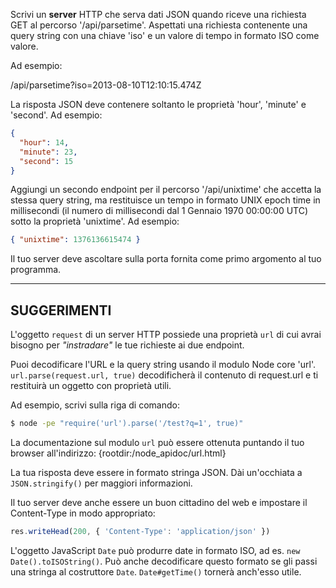 Scrivi un **server**  HTTP che serva dati JSON quando riceve una richiesta GET al percorso '/api/parsetime'. Aspettati una richiesta contenente una query string con una chiave 'iso' e un valore di tempo in formato ISO come valore.

Ad esempio:

  /api/parsetime?iso=2013-08-10T12:10:15.474Z

La risposta JSON deve contenere soltanto le proprietà 'hour', 'minute' e 'second'. Ad esempio:

```json
{
  "hour": 14,
  "minute": 23,
  "second": 15
}
```

Aggiungi un secondo endpoint per il percorso '/api/unixtime' che accetta la stessa query string, ma restituisce un tempo in formato UNIX epoch time in millisecondi (il numero di millisecondi dal 1 Gennaio 1970 00:00:00 UTC) sotto la proprietà 'unixtime'. Ad esempio:

```json
{ "unixtime": 1376136615474 }
```

Il tuo server deve ascoltare sulla porta fornita come primo argomento al tuo programma.

----------------------------------------------------------------------
## SUGGERIMENTI

L'oggetto `request` di un server HTTP possiede una proprietà `url` di cui avrai bisogno per  *"instradare"* le tue richieste ai due endpoint.

Puoi decodificare l'URL e la query string usando il modulo Node core 'url'. `url.parse(request.url, true)` decodificherà il contenuto di request.url e ti restituirà un oggetto con proprietà utili.

Ad esempio, scrivi sulla riga di comando:

```sh
$ node -pe "require('url').parse('/test?q=1', true)"
```

La documentazione sul modulo `url` può essere ottenuta puntando il tuo browser all'indirizzo:
  {rootdir:/node_apidoc/url.html}

La tua risposta deve essere in formato stringa JSON. Dài un'occhiata a `JSON.stringify()` per maggiori informazioni.

Il tuo server deve anche essere un buon cittadino del web e impostare il Content-Type in modo appropriato:

```js
res.writeHead(200, { 'Content-Type': 'application/json' })
```

L'oggetto JavaScript `Date` può produrre date in formato ISO, ad es. `new Date().toISOString()`. Può anche decodificare questo formato se gli passi una stringa al costruttore `Date`. `Date#getTime()` tornerà anch'esso utile.
